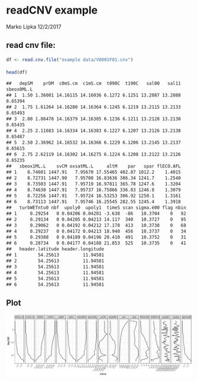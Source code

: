 readCNV example
================
Marko Lipka
12/2/2017

read cnv file:
--------------

``` r
df <- read.cnv.file("example data/V0001F01.cnv")

head(df)
```

    ##   depSM    prDM  c0mS.cm  c1mS.cm  t090C  t190C   sal00   sal11 sbeox0ML.L
    ## 1  1.50 1.36001 14.16115 14.16036 6.1272 6.1251 13.2087 13.2088    8.65394
    ## 2  1.75 1.61264 14.16280 14.16364 6.1245 6.1219 13.2115 13.2133    8.65493
    ## 3  2.00 1.86478 14.16379 14.16305 6.1236 6.1211 13.2128 13.2130    8.65435
    ## 4  2.25 2.11683 14.16334 14.16383 6.1227 6.1207 13.2126 13.2138    8.65487
    ## 5  2.50 2.36962 14.16532 14.16366 6.1229 6.1206 13.2145 13.2137    8.65615
    ## 6  2.75 2.62119 14.16302 14.16275 6.1224 6.1208 13.2122 13.2126    8.65235
    ##   sbeox1ML.L    svCM oxsatML.L     altM    par   spar flECO.AFL
    ## 1    8.74601 1447.91   7.95670 17.55465 402.87 1012.2    1.4015
    ## 2    8.72731 1447.90   7.95708 16.83636 386.34 1241.7    1.2540
    ## 3    8.73503 1447.91   7.95719 16.97811 365.78 1247.6    1.3204
    ## 4    8.74630 1447.91   7.95737 16.75866 336.83 1246.8    1.3079
    ## 5    8.72256 1447.91   7.95724 16.53253 306.92 1250.1    1.3161
    ## 6    8.73113 1447.91   7.95746 16.25545 282.55 1245.4    1.3918
    ##   turbWETntu0 nbf  upoly0  upoly1  timeS scan sigma.é00 flag nbin
    ## 1     0.29254   0 0.04206 0.04201 -3.638  -86   10.3704    0   92
    ## 2     0.29134   0 0.04205 0.04213 14.117  340   10.3727    0   95
    ## 3     0.29062   0 0.04192 0.04212 17.178  413   10.3738    0   68
    ## 4     0.29237   0 0.04172 0.04213 18.940  456   10.3737    0   34
    ## 5     0.29388   0 0.04189 0.04196 20.410  491   10.3752    0   31
    ## 6     0.28734   0 0.04177 0.04188 21.853  525   10.3735    0   41
    ##   header.latitude header.longitude
    ## 1        54.25613         11.94581
    ## 2        54.25613         11.94581
    ## 3        54.25613         11.94581
    ## 4        54.25613         11.94581
    ## 5        54.25613         11.94581
    ## 6        54.25613         11.94581

Plot
----

![](README_files/figure-markdown_github/pressure-1.png)
